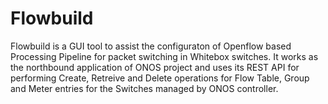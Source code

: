 # Flowbuild

Flowbuild is a GUI tool to assist the configuraton of Openflow based Processing Pipeline
for packet switching in Whitebox switches. It works as the northbound application
of ONOS project and uses its REST API for performing Create, Retreive and Delete
operations for Flow Table, Group and Meter entries for the Switches managed
by ONOS controller.
 
